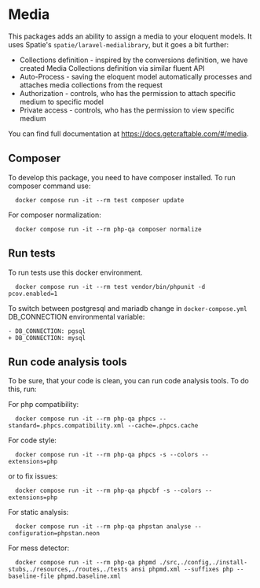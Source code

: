 # Media

This packages adds an ability to assign a media to your eloquent models. It uses Spatie's `spatie/laravel-medialibrary`, but it goes a bit further:
- Collections definition - inspired by the conversions definition, we have created Media Collections definition via similar fluent API
- Auto-Process - saving the eloquent model automatically processes and attaches media collections from the request
- Authorization - controls, who has the permission to attach specific medium to specific model
- Private access - controls, who has the permission to view specific medium

You can find full documentation at https://docs.getcraftable.com/#/media.

## Composer

To develop this package, you need to have composer installed. To run composer command use:
```shell
  docker compose run -it --rm test composer update
```

For composer normalization:
```shell
  docker compose run -it --rm php-qa composer normalize
```

## Run tests

To run tests use this docker environment.
```shell
  docker compose run -it --rm test vendor/bin/phpunit -d pcov.enabled=1
```

To switch between postgresql and mariadb change in `docker-compose.yml` DB_CONNECTION environmental variable:
```git
- DB_CONNECTION: pgsql
+ DB_CONNECTION: mysql
```

## Run code analysis tools

To be sure, that your code is clean, you can run code analysis tools. To do this, run:

For php compatibility:
```shell
  docker compose run -it --rm php-qa phpcs --standard=.phpcs.compatibility.xml --cache=.phpcs.cache
```

For code style:
```shell
  docker compose run -it --rm php-qa phpcs -s --colors --extensions=php
```

or to fix issues:
```shell
  docker compose run -it --rm php-qa phpcbf -s --colors --extensions=php
```

For static analysis:
```shell
  docker compose run -it --rm php-qa phpstan analyse --configuration=phpstan.neon
```

For mess detector:
```shell
  docker compose run -it --rm php-qa phpmd ./src,./config,./install-stubs,./resources,./routes,./tests ansi phpmd.xml --suffixes php --baseline-file phpmd.baseline.xml
```
